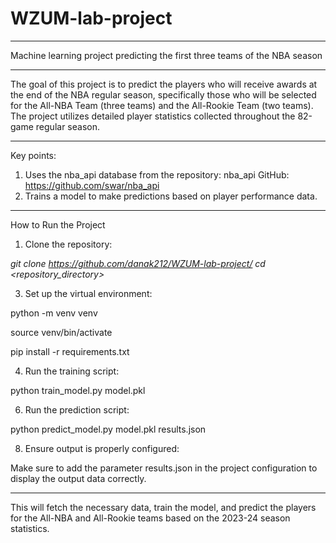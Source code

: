 # WZUM-lab-project

____________________________________________________________________________________________________
 Machine learning project predicting the first three teams of the NBA season

____________________________________________________________________________________________________
The goal of this project is to predict the players who will receive awards at the end of the NBA regular season, specifically those who will be selected for the All-NBA Team (three teams) and the All-Rookie Team (two teams). The project utilizes detailed player statistics collected throughout the 82-game regular season.

____________________________________________________________________________________________________
Key points:
1. Uses the nba_api database from the repository: nba_api GitHub: https://github.com/swar/nba_api
2. Trains a model to make predictions based on player performance data.

____________________________________________________________________________________________________
How to Run the Project

1. Clone the repository:

_git clone https://github.com/danak212/WZUM-lab-project/_
_cd <repository_directory>_

3. Set up the virtual environment:

python -m venv venv

source venv/bin/activate

pip install -r requirements.txt

4. Run the training script:

python train_model.py model.pkl

6. Run the prediction script:

python predict_model.py model.pkl results.json

8. Ensure output is properly configured:

Make sure to add the parameter results.json in the project configuration to display the output data correctly.

____________________________________________________________________________________________________
This will fetch the necessary data, train the model, and predict the players for the All-NBA and All-Rookie teams based on the 2023-24 season statistics.
